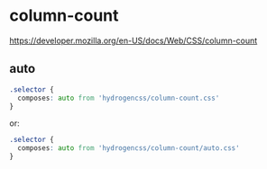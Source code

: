 # column-count

https://developer.mozilla.org/en-US/docs/Web/CSS/column-count

## auto
```css
.selector {
  composes: auto from 'hydrogencss/column-count.css'
}
```

or:
```css
.selector {
  composes: auto from 'hydrogencss/column-count/auto.css'
}
```

